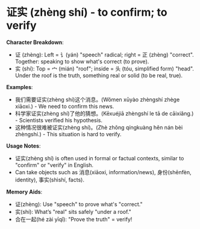# **证实 (zhèng shí) - to confirm; to verify**

**Character Breakdown**:  
- 证 (zhèng): Left = 讠(yán) "speech" radical; right = 正 (zhèng) "correct". Together: speaking to show what's correct (to prove).  
- 实 (shí): Top = 宀 (mián) "roof"; inside = 头 (tóu, simplified form) "head". Under the roof is the truth, something real or solid (to be real, true).

**Examples**:  
- 我们需要证实(zhèng shí)这个消息。(Wǒmen xūyào zhèngshí zhège xiāoxi.) - We need to confirm this news.  
- 科学家证实(zhèng shí)了他的猜想。(Kēxuéjiā zhèngshí le tā de cāixiǎng.) - Scientists verified his hypothesis.  
- 这种情况很难被证实(zhèng shí)。(Zhè zhǒng qíngkuàng hěn nán bèi zhèngshí.) - This situation is hard to verify.

**Usage Notes**:  
- 证实(zhèng shí) is often used in formal or factual contexts, similar to "confirm" or "verify" in English.  
- Can take objects such as 消息(xiāoxi, information/news), 身份(shēnfèn, identity), 事实(shìshí, facts).

**Memory Aids**:  
- 证(zhèng): Use "speech" to prove what's "correct."  
- 实(shí): What’s "real" sits safely "under a roof."  
- 合在一起(hé zài yīqǐ): "Prove the truth" = verify!